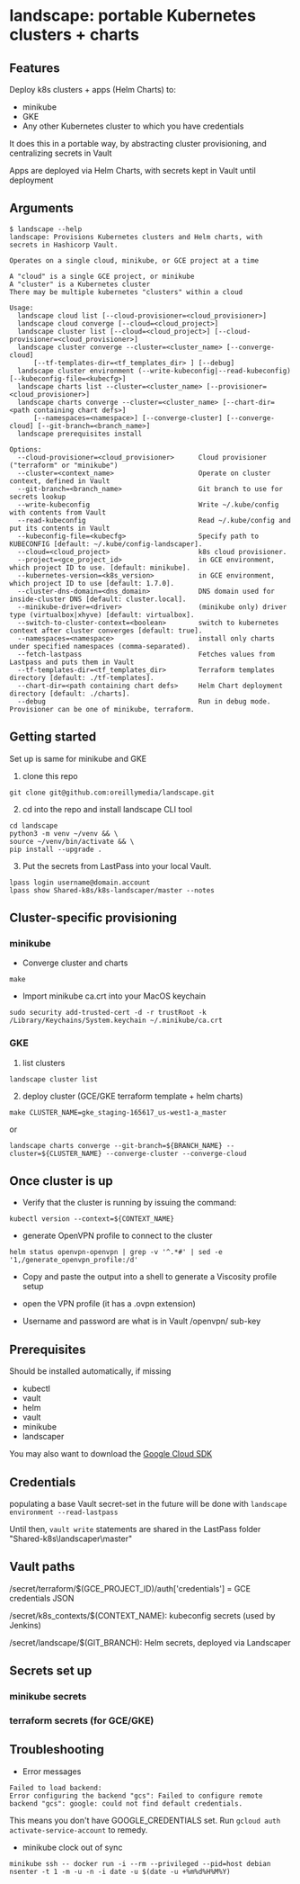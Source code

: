 # landscape: portable Kubernetes clusters + charts

## Features
Deploy k8s clusters + apps (Helm Charts) to:
- minikube
- GKE
- Any other Kubernetes cluster to which you have credentials

It does this in a portable way, by abstracting cluster provisioning, and centralizing secrets in Vault

Apps are deployed via Helm Charts, with secrets kept in Vault until deployment

## Arguments
```
$ landscape --help
landscape: Provisions Kubernetes clusters and Helm charts, with secrets in Hashicorp Vault.

Operates on a single cloud, minikube, or GCE project at a time

A "cloud" is a single GCE project, or minikube
A "cluster" is a Kubernetes cluster
There may be multiple kubernetes "clusters" within a cloud

Usage:
  landscape cloud list [--cloud-provisioner=<cloud_provisioner>]
  landscape cloud converge [--cloud=<cloud_project>]
  landscape cluster list [--cloud=<cloud_project>] [--cloud-provisioner=<cloud_provisioner>]
  landscape cluster converge --cluster=<cluster_name> [--converge-cloud]
      [--tf-templates-dir=<tf_templates_dir> ] [--debug]
  landscape cluster environment (--write-kubeconfig|--read-kubeconfig) [--kubeconfig-file=<kubecfg>]
  landscape charts list --cluster=<cluster_name> [--provisioner=<cloud_provisioner>]
  landscape charts converge --cluster=<cluster_name> [--chart-dir=<path containing chart defs>]
      [--namespaces=<namespace>] [--converge-cluster] [--converge-cloud] [--git-branch=<branch_name>]
  landscape prerequisites install

Options:
  --cloud-provisioner=<cloud_provisioner>      Cloud provisioner ("terraform" or "minikube")
  --cluster=<context_name>                     Operate on cluster context, defined in Vault
  --git-branch=<branch_name>                   Git branch to use for secrets lookup
  --write-kubeconfig                           Write ~/.kube/config with contents from Vault
  --read-kubeconfig                            Read ~/.kube/config and put its contents in Vault
  --kubeconfig-file=<kubecfg>                  Specify path to KUBECONFIG [default: ~/.kube/config-landscaper].
  --cloud=<cloud_project>                      k8s cloud provisioner.
  --project=<gce_project_id>                   in GCE environment, which project ID to use. [default: minikube].
  --kubernetes-version=<k8s_version>           in GCE environment, which project ID to use [default: 1.7.0].
  --cluster-dns-domain=<dns_domain>            DNS domain used for inside-cluster DNS [default: cluster.local].
  --minikube-driver=<driver>                   (minikube only) driver type (virtualbox|xhyve) [default: virtualbox].
  --switch-to-cluster-context=<boolean>        switch to kubernetes context after cluster converges [default: true].
  --namespaces=<namespace>                     install only charts under specified namespaces (comma-separated).
  --fetch-lastpass                             Fetches values from Lastpass and puts them in Vault
  --tf-templates-dir=<tf_templates_dir>        Terraform templates directory [default: ./tf-templates].
  --chart-dir=<path containing chart defs>     Helm Chart deployment directory [default: ./charts].
  --debug                                      Run in debug mode.
Provisioner can be one of minikube, terraform.
```

## Getting started

Set up is same for minikube and GKE
1. clone this repo
```
git clone git@github.com:oreillymedia/landscape.git
```

2. cd into the repo and install landscape CLI tool
```
cd landscape
python3 -m venv ~/venv && \
source ~/venv/bin/activate && \
pip install --upgrade .
```

3. Put the secrets from LastPass into your local Vault.
```
lpass login username@domain.account
lpass show Shared-k8s/k8s-landscaper/master --notes
```

## Cluster-specific provisioning

### minikube

- Converge cluster and charts
```
make
```

- Import minikube ca.crt into your MacOS keychain
```
sudo security add-trusted-cert -d -r trustRoot -k /Library/Keychains/System.keychain ~/.minikube/ca.crt
```

### GKE
1. list clusters
```
landscape cluster list
```

2. deploy cluster (GCE/GKE terraform template + helm charts)
```
make CLUSTER_NAME=gke_staging-165617_us-west1-a_master
```

or
```
landscape charts converge --git-branch=${BRANCH_NAME} --cluster=${CLUSTER_NAME} --converge-cluster --converge-cloud
```

## Once cluster is up
- Verify that the cluster is running by issuing the command:
```
kubectl version --context=${CONTEXT_NAME}
```

- generate OpenVPN profile to connect to the cluster
```
helm status openvpn-openvpn | grep -v '^.*#' | sed -e '1,/generate_openvpn_profile:/d'
```

- Copy and paste the output into a shell to generate a Viscosity profile setup

- open the VPN profile  (it has a .ovpn extension)

- Username and password are what is in Vault /openvpn/ sub-key

## Prerequisites
Should be installed automatically, if missing
- kubectl
- vault
- helm
- vault
- minikube
- landscaper

You may also want to download the [Google Cloud SDK](https://cloud.google.com/sdk/)

## Credentials

populating a base Vault secret-set in the future will be done with `landscape environment --read-lastpass`

Until then, `vault write` statements are shared in the LastPass folder "Shared-k8s\landscaper\master"

## Vault paths

/secret/terraform/$(GCE_PROJECT_ID)/auth['credentials'] = GCE credentials JSON

/secret/k8s_contexts/$(CONTEXT_NAME): kubeconfig secrets (used by Jenkins)

/secret/landscape/$(GIT_BRANCH): Helm secrets, deployed via Landscaper

## Secrets set up

### minikube secrets

### terraform secrets (for GCE/GKE)

## Troubleshooting

- Error messages
```
Failed to load backend:
Error configuring the backend "gcs": Failed to configure remote backend "gcs": google: could not find default credentials.
```

This means you don't have GOOGLE_CREDENTIALS set. Run `gcloud auth activate-service-account` to remedy.


- minikube clock out of sync
```
minikube ssh -- docker run -i --rm --privileged --pid=host debian nsenter -t 1 -m -u -n -i date -u $(date -u +%m%d%H%M%Y)
```

